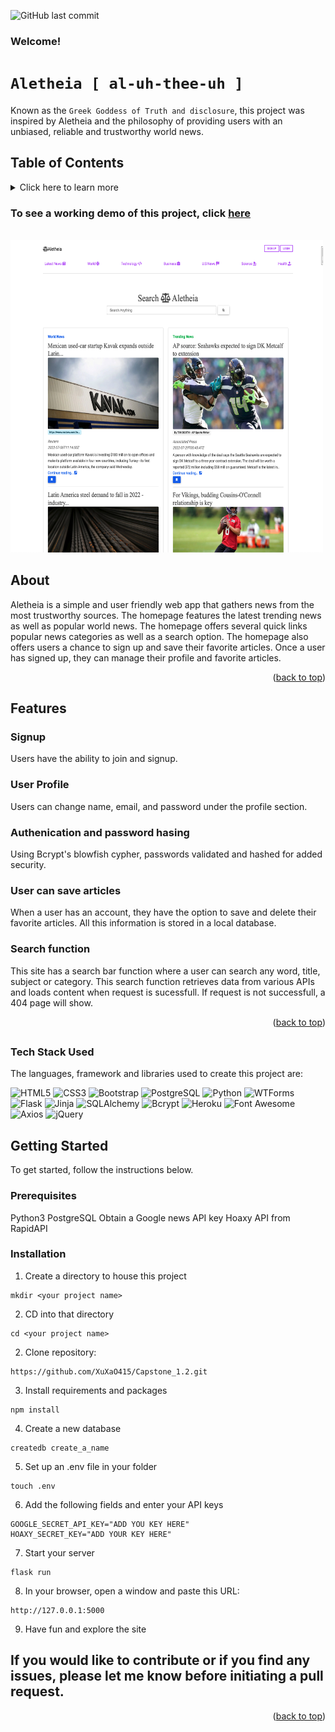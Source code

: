 ![GitHub last commit](https://img.shields.io/github/last-commit/XuXaO415/Capstone_1.2)

<!-- 
# <div align='center'>Aletheia [ al-uh-thee-uh ]</div> -->

<!-- ## <div align="center">The Greek Goddess of Truth</div> -->

<!-- Aletheia Header -->
### Welcome!
# `Aletheia [ al-uh-thee-uh ]`  

Known as the `Greek Goddess of Truth and disclosure`, this project was inspired by Aletheia and the philosophy of providing users with an unbiased, reliable and trustworthy world news.




<!-- 
## <div align='center'>_Your source for trustworthy news._</div> -->



  <!-- TABLE OF CONTENTS -->
## Table of Contents
 <details>
  <summary>Click here to learn more</summary>
  <ol>
    <li>
      <a href="#about-the-project">About This Project</a>
      <ul>
        <li><a href="#about">About</a></li>
      </ul>
      <ul>
        <li><a href="#features">Features</a></li>
      </ul>
      <ul>
        <li><a href="#tech-stack-used">Tech Stack Used</a></li>
      </ul>
    </li>
    <li>
      <a href="#getting-started">Getting Started</a>
      <ul>
        <li><a href="#prerequisites">Prerequisites</a></li>
        <li><a href="#installation">Installation</a></li>
      </ul>
    </li>
  </ol>
</details>


<!--   <p align="center">
       · <a href="https://aletheia-news.herokuapp.com/" target="_blank">View Demo</a> ·
  </p> -->



<!-- ABOUT THE PROJECT -->
<!-- ## About This Project -->

### To see a working demo of this project, click [here](https://aletheia-news.herokuapp.com/)

<br />
<div align="left">
  <a href="https://aletheia-news.herokuapp.com/">
    <img src="img/aletheia.jpeg" alt="screenshot" width="500" height="500">
  </a> 
  </div>

## About

Aletheia is a simple and user friendly web app that gathers news from the most trustworthy sources.
The homepage features the latest trending news as well as popular world news. The homepage offers several quick links popular news categories as well as a search option. 
The homepage also offers users a chance to sign up and save their favorite articles. Once a user has signed up, they can manage their profile and favorite articles. 
<p align="right">(<a href="#welcome">back to top</a>)</p>

## Features

### Signup
Users have the ability to join and signup.

### User Profile
Users can change name, email, and password under the profile section.

### Authenication and password hasing
Using Bcrypt's blowfish cypher, passwords validated and hashed for added security.

### User can save articles 
When a user has an account, they have the option to save and delete their favorite articles. All this information is stored in a local database.

### Search function
This site has a search bar function where a user can search any word, title, subject or category. This search function retrieves data from various APIs and loads content when request is sucessfull. If request is not successfull, a 404 page will show.

<p align="right">(<a href="#welcome">back to top</a>)</p>

##



### Tech Stack Used
The languages, framework and libraries used to create this project are:

![HTML5](https://img.shields.io/badge/HTML5-E34F26?style=for-the-badge&logo=html5&logoColor=white)
![CSS3](https://img.shields.io/badge/CSS3-1572B6?style=for-the-badge&logo=css3&logoColor=white)
![Bootstrap](https://img.shields.io/badge/Bootstrap-563D7C?style=for-the-badge&logo=bootstrap&logoColor=white)
![PostgreSQL](https://img.shields.io/badge/PostgreSQL-316192?style=for-the-badge&logo=postgresql&logoColor=4169E1)
![Python](https://img.shields.io/badge/Pyhton-186489?style=for-the-badge&logo=python&logoColor=yellow)
![WTForms](https://img.shields.io/badge/WTForms-000000?style=for-the-badge&logo=wtforms&logoColor=white)
![Flask](https://img.shields.io/badge/flask-%23000.svg?style=for-the-badge&logo=flask&logoColor=white)
![Jinja](https://img.shields.io/badge/Jinja-186489?style=for-the-badge&logo=jinja&logoColor=black)
![SQLAlchemy](https://img.shields.io/badge/SQLAlchemy-186489?style=for-the-badge&logo=sqlalchemy&logoColor=white)
![Bcrypt](https://img.shields.io/badge/Bcrypt-186489?style=for-the-badge&logo=bcrypt&logoColor=white)
![Heroku](https://img.shields.io/badge/heroku-186489?style=for-the-badge&logo=heroku&logoColor=purple)
![Font Awesome](https://img.shields.io/badge/fontawesome-186489?style=for-the-badge&logo=fontawesome&logoColor=528DD7)
![Axios](https://img.shields.io/badge/axios-186489?style=for-the-badge&logo=axios&logoColor=purple)
![jQuery](https://img.shields.io/badge/jquery-186489?style=for-the-badge&logo=jquery&logoColor=blue)



<!-- GETTING STARTED -->



## Getting Started
To get started, follow the instructions below.


### Prerequisites
Python3
PostgreSQL
Obtain a Google news API key
Hoaxy API from RapidAPI

### Installation
1. Create a directory to house this project
```
mkdir <your project name>
```

2. CD into that directory
```
cd <your project name>
```

2. Clone repository:
```
https://github.com/XuXaO415/Capstone_1.2.git
```
3. Install requirements and packages
```
npm install
```

4. Create a new database
```
createdb create_a_name
```
5. Set up an .env file in your folder
```
touch .env
```
6. Add the following fields and enter your API keys
```
GOOGLE_SECRET_API_KEY="ADD YOU KEY HERE"
HOAXY_SECRET_KEY="ADD YOUR KEY HERE"
```
7. Start your server
``` 
flask run
```
8. In your browser, open a window and paste this URL:
```
http://127.0.0.1:5000
```
9. Have fun and explore the site

## If you would like to contribute or if you find any issues, please let me know before initiating a pull request.


<p align="right">(<a href="#welcome">back to top</a>)</p>






<!-- # <div align='center'>Aletheia</div>
## <div align='center'>_Your source for trustworty news._</div>
## <div align='center'> Try app here: https://aletheia-news.herokuapp.com/ </div>




Aletheia is ia user friendly web app that gathers news from the most trustworty sources.
The homepage features the latest trending news as well as popular world news. The homepage offers several quick links popular news categories as well as a search option. The homepage also offers users a chance to sign up and save their favorite articles. Once a user has signed up, they can manage their profile and favorite articles.

This project uses data from:

- [Google News API](https://newsapi.org/)
- [Hoaxy API](https://rapidapi.com/truthy/api/hoaxy/)
## Features

- Simple user interface
- Search option allows user to search any article they like
- Bcrypt hashes user password, authenticates and validates user account
- User can favorite and unfavorite articles of interest
- User can manage their profile


## 🖥️ Technology Stack: 

![HTML5](https://img.shields.io/badge/HTML5-E34F26?style=for-the-badge&logo=html5&logoColor=white)
![CSS3](https://img.shields.io/badge/CSS3-1572B6?style=for-the-badge&logo=css3&logoColor=white)
![Bootstrap](https://img.shields.io/badge/Bootstrap-563D7C?style=for-the-badge&logo=bootstrap&logoColor=white)
![PostgreSQL](https://img.shields.io/badge/PostgreSQL-316192?style=for-the-badge&logo=postgresql&logoColor=white)
![Python](https://img.shields.io/badge/Pyhton-186489?style=for-the-badge&logo=python&logoColor=white)
![WTForms](https://img.shields.io/badge/WTForms-000000?style=for-the-badge&logo=wtforms&logoColor=white)
![Flask](https://img.shields.io/badge/Flask-186489?style=for-the-badge&logo=flask&logoColor=white)
![Jinja](https://img.shields.io/badge/Jinja-186489?style=for-the-badge&logo=jinja&logoColor=white)
![SQLAlchemy](https://img.shields.io/badge/SQLAlchemy-186489?style=for-the-badge&logo=sqlalchemy&logoColor=white)
![Bcrypt](https://img.shields.io/badge/Bcrypt-186489?style=for-the-badge&logo=bcrypt&logoColor=white) -->

